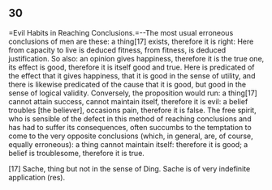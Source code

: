 ## 30

=Evil Habits in Reaching Conclusions.=--The most usual erroneous
conclusions of men are these: a thing[17] exists, therefore it is right:
Here from capacity to live is deduced fitness, from fitness, is deduced
justification. So also: an opinion gives happiness, therefore it is the
true one, its effect is good, therefore it is itself good and true. Here
is predicated of the effect that it gives happiness, that it is good in
the sense of utility, and there is likewise predicated of the cause that
it is good, but good in the sense of logical validity. Conversely, the
proposition would run: a thing[17] cannot attain success, cannot
maintain itself, therefore it is evil: a belief troubles [the believer],
occasions pain, therefore it is false. The free spirit, who is sensible
of the defect in this method of reaching conclusions and has had to
suffer its consequences, often succumbs to the temptation to come to the
very opposite conclusions (which, in general, are, of course, equally
erroneous): a thing cannot maintain itself: therefore it is good; a
belief is troublesome, therefore it is true.

[17] Sache, thing but not in the sense of Ding. Sache is of very
indefinite application (res).


